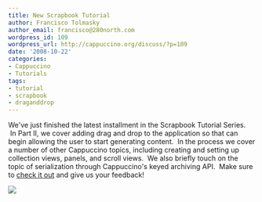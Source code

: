 ```yaml
---
title: New Scrapbook Tutorial
author: Francisco Tolmasky
author_email: francisco@280north.com
wordpress_id: 109
wordpress_url: http://cappuccino.org/discuss/?p=109
date: '2008-10-22'
categories:
- Cappuccino
- Tutorials
tags:
- tutorial
- scrapbook
- draganddrop
---
```



We've just finished the latest installment in the Scrapbook Tutorial Series. &nbsp;In Part II, we cover adding drag and drop to the application so that can begin allowing the user to start generating content. &nbsp;In the process we cover a number of other Cappuccino topics, including creating and setting up collection views, panels, and scroll views. &nbsp;We also briefly touch on the topic of serialization through Cappuccino's keyed archiving API. &nbsp;Make sure to [check it out](http://cappuccino.org/learn/tutorials/scrapbook-tutorial-2) and give us your feedback!

[![](http://cappuccino.org/discuss/wp-content/uploads/2008/10/overview-300x214.png)](http://cappuccino.org/discuss/wp-content/uploads/2008/10/overview.png)




